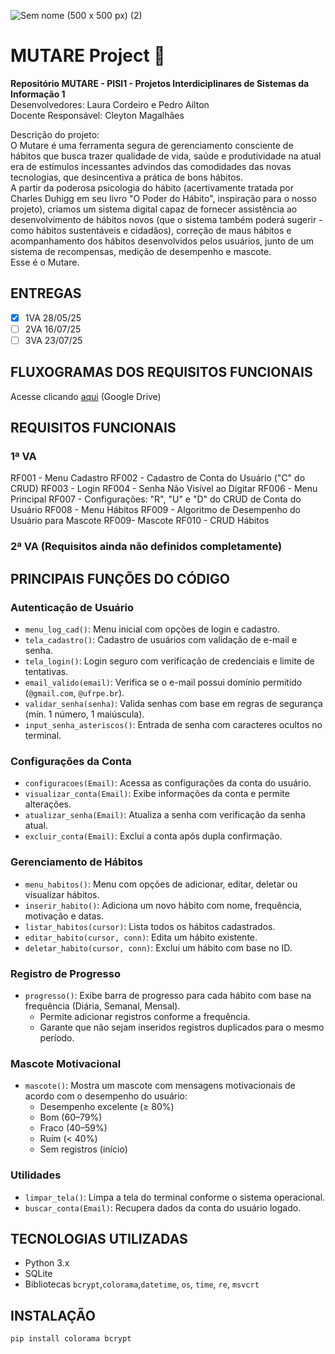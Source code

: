 ![Sem nome (500 x 500 px) (2)](https://github.com/user-attachments/assets/db754006-615e-483d-b495-2ba13c265d26)
# MUTARE Project 🐌

**Repositório MUTARE - PISI1 - Projetos Interdiciplinares de Sistemas da Informação 1**  
Desenvolvedores: Laura Cordeiro e Pedro Ailton  
Docente Responsável: Cleyton Magalhães  

Descrição do projeto:  
O Mutare é uma ferramenta segura de gerenciamento consciente de hábitos que busca trazer qualidade de vida, saúde e produtividade na atual era de estímulos incessantes advindos das comodidades das novas tecnologias, que desincentiva a prática de bons hábitos.  
A partir da poderosa psicologia do hábito (acertivamente tratada por Charles Duhigg em seu livro "O Poder do Hábito", inspiração para o nosso projeto), criamos um sistema digital capaz de fornecer assistência ao desenvolvimento de hábitos novos (que o sistema também poderá sugerir - como hábitos sustentáveis e cidadãos), correção de maus hábitos e acompanhamento dos hábitos desenvolvidos pelos usuários, junto de um sistema de recompensas, medição de desempenho e mascote.  
Esse é o Mutare.

## ENTREGAS
- [x] 1VA 28/05/25
- [ ] 2VA 16/07/25
- [ ] 3VA 23/07/25

## FLUXOGRAMAS DOS REQUISITOS FUNCIONAIS
Acesse clicando [aqui](https://drive.google.com/drive/folders/1aOAuCHuZ8fUJ0etgrPnZh6ARmnOMll4f?usp=sharing) (Google Drive)
## REQUISITOS FUNCIONAIS
###  1ª VA
RF001 - Menu Cadastro
RF002 -  Cadastro de Conta do Usuário ("C" do CRUD)
RF003 - Login
RF004 - Senha Não Visível ao Digitar
RF006 - Menu Principal
RF007 - Configurações: "R", "U" e "D" do CRUD de Conta do Usuário
RF008 - Menu Hábitos
RF009 - Algoritmo de Desempenho do Usuário para Mascote
RF009- Mascote
RF010 - CRUD Hábitos
  
 ### 2ª VA (Requisitos ainda não definidos completamente)



## PRINCIPAIS FUNÇÕES DO CÓDIGO

### Autenticação de Usuário

- `menu_log_cad()`: Menu inicial com opções de login e cadastro.
- `tela_cadastro()`: Cadastro de usuários com validação de e-mail e senha.
- `tela_login()`: Login seguro com verificação de credenciais e limite de tentativas.
- `email_valido(email)`: Verifica se o e-mail possui domínio permitido (`@gmail.com`, `@ufrpe.br`).
- `validar_senha(senha)`: Valida senhas com base em regras de segurança (mín. 1 número, 1 maiúscula).
- `input_senha_asteriscos()`: Entrada de senha com caracteres ocultos no terminal.

### Configurações da Conta

- `configuracoes(Email)`: Acessa as configurações da conta do usuário.
- `visualizar_conta(Email)`: Exibe informações da conta e permite alterações.
- `atualizar_senha(Email)`: Atualiza a senha com verificação da senha atual.
- `excluir_conta(Email)`: Exclui a conta após dupla confirmação.

### Gerenciamento de Hábitos

- `menu_habitos()`: Menu com opções de adicionar, editar, deletar ou visualizar hábitos.
- `inserir_habito()`: Adiciona um novo hábito com nome, frequência, motivação e datas.
- `listar_habitos(cursor)`: Lista todos os hábitos cadastrados.
- `editar_habito(cursor, conn)`: Edita um hábito existente.
- `deletar_habito(cursor, conn)`: Exclui um hábito com base no ID.

### Registro de Progresso

- `progresso()`: Exibe barra de progresso para cada hábito com base na frequência (Diária, Semanal, Mensal).
  - Permite adicionar registros conforme a frequência.
  - Garante que não sejam inseridos registros duplicados para o mesmo período.

### Mascote Motivacional

- `mascote()`: Mostra um mascote com mensagens motivacionais de acordo com o desempenho do usuário:
  - Desempenho excelente (≥ 80%)
  - Bom (60–79%)
  - Fraco (40–59%)
  - Ruim (< 40%)
  - Sem registros (início)

### Utilidades

- `limpar_tela()`: Limpa a tela do terminal conforme o sistema operacional.
- `buscar_conta(Email)`: Recupera dados da conta do usuário logado.


## TECNOLOGIAS UTILIZADAS

- Python 3.x
- SQLite
- Bibliotecas `bcrypt`,`colorama`,`datetime`, `os`, `time`, `re`, `msvcrt`

## INSTALAÇÃO
 ```
 pip install colorama bcrypt
 ```

